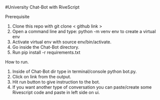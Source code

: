 #University Chat-Bot with RiveScript

Prerequisite

1. Clone this repo with git clone < github link >
2. Open a command line and type: python -m venv env to create a virtual env
3. Activate virtual env with source env/bin/activate.
4. Go inside the Chat-Bot directory.
5. Run pip install -r requirements.txt


How to run.

1. Inside of Chat-Bot dir type in terminal/console python bot.py.
2. Click on link from the output.
3. Hit run button to give instruction to the bot.
4. If you want another type of conversation you can paste/create
some Rivescript code and paste in left side on ui. 
